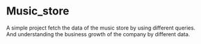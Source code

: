 # Music_store


A simple project fetch the data of the music store by using different queries.
And understanding the business growth of the company by different data.

